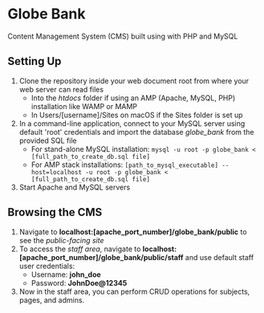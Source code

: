 # Globe Bank
Content Management System (CMS) built using with PHP and MySQL

## Setting Up
1. Clone the repository inside your web document root from where your web server can read files
    * Into the *htdocs* folder if using an AMP (Apache, MySQL, PHP) installation like WAMP or MAMP
    * In Users/[username]/Sites on macOS if the Sites folder is set up
2. In a command-line application, connect to your MySQL server using default 'root' credentials and import the database *globe_bank* from the provided SQL file
    * For stand-alone MySQL installation: `mysql -u root -p globe_bank < [full_path_to_create_db.sql file]`
    * For AMP stack installations: `[path_to_mysql_executable] --host=localhost -u root -p globe_bank < [full_path_to_create_db.sql file]`
3. Start Apache and MySQL servers

## Browsing the CMS
1. Navigate to **localhost:[apache_port_number]/globe_bank/public** to see the *public-facing site*
2. To access the *staff area*, navigate to **localhost:[apache_port_number]/globe_bank/public/staff** and use default staff user credentials:
    * Username: **john_doe**
    * Password: **JohnDoe@12345**
3. Now in the staff area, you can perform CRUD operations for subjects, pages, and admins.
